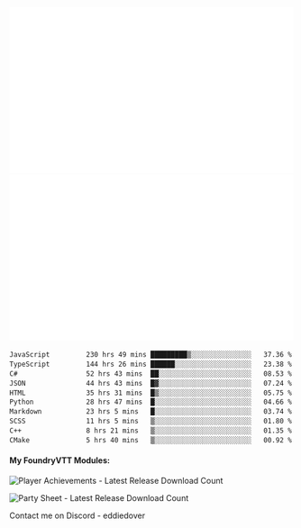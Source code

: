 
![](https://raw.githubusercontent.com/eddiedover/ghstats/master/generated/overview.svg)
![](https://raw.githubusercontent.com/eddiedover/ghstats/master/generated/languages.svg)

<!--START_SECTION:waka-->

```txt
JavaScript         230 hrs 49 mins █████████▒░░░░░░░░░░░░░░░   37.36 %
TypeScript         144 hrs 26 mins ██████░░░░░░░░░░░░░░░░░░░   23.38 %
C#                 52 hrs 43 mins  ██░░░░░░░░░░░░░░░░░░░░░░░   08.53 %
JSON               44 hrs 43 mins  █▓░░░░░░░░░░░░░░░░░░░░░░░   07.24 %
HTML               35 hrs 31 mins  █▒░░░░░░░░░░░░░░░░░░░░░░░   05.75 %
Python             28 hrs 47 mins  █░░░░░░░░░░░░░░░░░░░░░░░░   04.66 %
Markdown           23 hrs 5 mins   █░░░░░░░░░░░░░░░░░░░░░░░░   03.74 %
SCSS               11 hrs 5 mins   ▒░░░░░░░░░░░░░░░░░░░░░░░░   01.80 %
C++                8 hrs 21 mins   ▒░░░░░░░░░░░░░░░░░░░░░░░░   01.35 %
CMake              5 hrs 40 mins   ▒░░░░░░░░░░░░░░░░░░░░░░░░   00.92 %
```

<!--END_SECTION:waka-->

#### My FoundryVTT Modules:

  ![Player Achievements - Latest Release Download Count](https://img.shields.io/badge/dynamic/json?label=Player%20Achievements%20-%20Downloads@latest&query=assets%5B1%5D.download_count&url=https%3A%2F%2Fapi.github.com%2Frepos%2FEddieDover%2Ffvtt-player-achievements%2Freleases%2Flatest)

  ![Party Sheet - Latest Release Download Count](https://img.shields.io/badge/dynamic/json?label=Party%20Sheet%20-%20Downloads@latest&query=assets%5B1%5D.download_count&url=https%3A%2F%2Fapi.github.com%2Frepos%2FEddieDover%2Ffvtt-party-sheet%2Freleases%2Flatest)

<a rel="me" href="https://techhub.social/@EddieDover"></a>

Contact me on Discord - eddiedover
